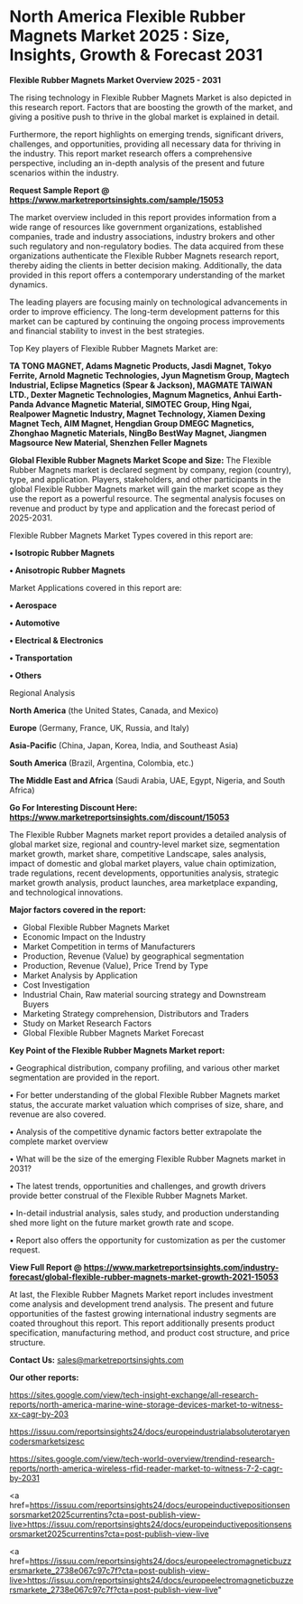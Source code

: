 # North America Flexible Rubber Magnets Market 2025 : Size, Insights, Growth & Forecast 2031

<Strong> Flexible Rubber Magnets Market Overview 2025 - 2031</strong>

The rising technology in Flexible Rubber Magnets Market is also depicted in this research report. Factors that are boosting the growth of the market, and giving a positive push to thrive in the global market is explained in detail.

Furthermore, the report highlights on emerging trends, significant drivers, challenges, and opportunities, providing all necessary data for thriving in the industry. This report market research offers a comprehensive perspective, including an in-depth analysis of the present and future scenarios within the industry.

<strong>Request Sample Report @ <a href=https://www.marketreportsinsights.com/sample/15053>https://www.marketreportsinsights.com/sample/15053</a></strong>

The market overview included in this report provides information from a wide range of resources like government organizations, established companies, trade and industry associations, industry brokers and other such regulatory and non-regulatory bodies. The data acquired from these organizations authenticate the Flexible Rubber Magnets research report, thereby aiding the clients in better decision making. Additionally, the data provided in this report offers a contemporary understanding of the market dynamics.

The leading players are focusing mainly on technological advancements in order to improve efficiency. The long-term development patterns for this market can be captured by continuing the ongoing process improvements and financial stability to invest in the best strategies.

Top Key players of Flexible Rubber Magnets Market are:

<strong>TA TONG MAGNET, Adams Magnetic Products, Jasdi Magnet, Tokyo Ferrite, Arnold Magnetic Technologies, Jyun Magnetism Group, Magtech Industrial, Eclipse Magnetics (Spear & Jackson), MAGMATE TAIWAN LTD., Dexter Magnetic Technologies, Magnum Magnetics, Anhui Earth-Panda Advance Magnetic Material, SIMOTEC Group, Hing Ngai, Realpower Magnetic Industry, Magnet Technology, Xiamen Dexing Magnet Tech, AIM Magnet, Hengdian Group DMEGC Magnetics, Zhonghao Magnetic Materials, NingBo BestWay Magnet, Jiangmen Magsource New Material, Shenzhen Feller Magnets</strong>

<strong><b>Global Flexible Rubber Magnets Market Scope and Size:</b></strong>
The Flexible Rubber Magnets market is declared segment by company, region (country), type, and application. Players, stakeholders, and other participants in the global Flexible Rubber Magnets market will gain the market scope as they use the report as a powerful resource. The segmental analysis focuses on revenue and product by type and application and the forecast period of 2025-2031.

Flexible Rubber Magnets Market Types covered in this report are:

<strong>• Isotropic Rubber Magnets

• Anisotropic Rubber Magnets</strong>

Market Applications covered in this report are:

<strong>• Aerospace

• Automotive

• Electrical & Electronics

• Transportation

• Others</strong> 

Regional Analysis

<strong>North America</strong> (the United States, Canada, and Mexico)

<strong>Europe</strong> (Germany, France, UK, Russia, and Italy)

<strong>Asia-Pacific</strong> (China, Japan, Korea, India, and Southeast Asia)

<strong>South America</strong> (Brazil, Argentina, Colombia, etc.)

<strong>The Middle East and Africa</strong> (Saudi Arabia, UAE, Egypt, Nigeria, and South Africa)

<strong>Go For Interesting Discount Here: <a href=https://www.marketreportsinsights.com/discount/15053>https://www.marketreportsinsights.com/discount/15053</a></strong>

The Flexible Rubber Magnets market report provides a detailed analysis of global market size, regional and country-level market size, segmentation market growth, market share, competitive Landscape, sales analysis, impact of domestic and global market players, value chain optimization, trade regulations, recent developments, opportunities analysis, strategic market growth analysis, product launches, area marketplace expanding, and technological innovations.

<strong><b>Major factors covered in the report:</b></strong>
<ul>
  <li>Global Flexible Rubber Magnets Market </li>
  <li>Economic Impact on the Industry</li>
  <li>Market Competition in terms of Manufacturers</li>
  <li>Production, Revenue (Value) by geographical segmentation</li>
  <li>Production, Revenue (Value), Price Trend by Type</li>
  <li>Market Analysis by Application</li>
  <li>Cost Investigation</li>
  <li>Industrial Chain, Raw material sourcing strategy and Downstream Buyers</li>
  <li>Marketing Strategy comprehension, Distributors and Traders</li>
  <li>Study on Market Research Factors</li>
  <li>Global Flexible Rubber Magnets Market Forecast</li>
</ul>

<strong><b>Key Point of the Flexible Rubber Magnets Market report:</b></strong>

• Geographical distribution, company profiling, and various other market segmentation are provided in the report.

• For better understanding of the global Flexible Rubber Magnets market status, the accurate market valuation which comprises of size, share, and revenue are also covered.

• Analysis of the competitive dynamic factors better extrapolate the complete market overview

• What will be the size of the emerging Flexible Rubber Magnets market in 2031?

• The latest trends, opportunities and challenges, and growth drivers provide better construal of the Flexible Rubber Magnets Market.

• In-detail industrial analysis, sales study, and production understanding shed more light on the future market growth rate and scope.

• Report also offers the opportunity for customization as per the customer request.

<strong><b>View Full Report @ <a href=https://www.marketreportsinsights.com/industry-forecast/global-flexible-rubber-magnets-market-growth-2021-15053>https://www.marketreportsinsights.com/industry-forecast/global-flexible-rubber-magnets-market-growth-2021-15053</a></b></strong>


At last, the Flexible Rubber Magnets Market report includes investment come analysis and development trend analysis. The present and future opportunities of the fastest growing international industry segments are coated throughout this report. This report additionally presents product specification, manufacturing method, and product cost structure, and price structure.

<strong>Contact Us:</strong>
sales@marketreportsinsights.com

<strong>Our other reports:</strong>

<a href=https://sites.google.com/view/tech-insight-exchange/all-research-reports/north-america-marine-wine-storage-devices-market-to-witness-xx-cagr-by-203>https://sites.google.com/view/tech-insight-exchange/all-research-reports/north-america-marine-wine-storage-devices-market-to-witness-xx-cagr-by-203</a>

<a href=https://issuu.com/reportsinsights24/docs/europeindustrialabsoluterotaryencodersmarketsizesc>https://issuu.com/reportsinsights24/docs/europeindustrialabsoluterotaryencodersmarketsizesc</a>

<a href=https://sites.google.com/view/tech-world-overview/trendind-research-reports/north-america-wireless-rfid-reader-market-to-witness-7-2-cagr-by-2031>https://sites.google.com/view/tech-world-overview/trendind-research-reports/north-america-wireless-rfid-reader-market-to-witness-7-2-cagr-by-2031</a>

<a href=https://issuu.com/reportsinsights24/docs/europeinductivepositionsensorsmarket2025currentins?cta=post-publish-view-live>https://issuu.com/reportsinsights24/docs/europeinductivepositionsensorsmarket2025currentins?cta=post-publish-view-live</a>

<a href=https://issuu.com/reportsinsights24/docs/europeelectromagneticbuzzersmarkete_2738e067c97c7f?cta=post-publish-view-live>https://issuu.com/reportsinsights24/docs/europeelectromagneticbuzzersmarkete_2738e067c97c7f?cta=post-publish-view-live</a>"
